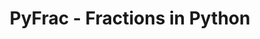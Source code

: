 ---
layout: page
title: PyFrac - Fractions in Python
description: Library addressing the flaws in the default fractions module in Python and allowing rational number operations
img: assets/img/proj/pyfrac.png
importance: 1
category: other
---